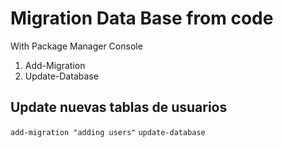 ﻿# Migration Data Base from code 

With Package Manager Console


1. Add-Migration
2. Update-Database


## Update nuevas tablas de usuarios

`add-migration "adding users"`
`update-database`
